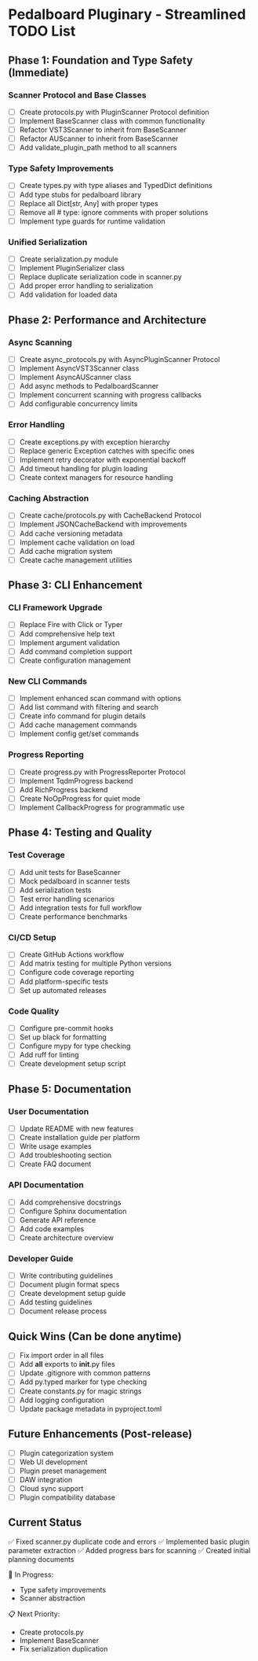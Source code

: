 # Pedalboard Pluginary - Streamlined TODO List

## Phase 1: Foundation and Type Safety (Immediate)

### Scanner Protocol and Base Classes
- [ ] Create protocols.py with PluginScanner Protocol definition
- [ ] Implement BaseScanner class with common functionality
- [ ] Refactor VST3Scanner to inherit from BaseScanner
- [ ] Refactor AUScanner to inherit from BaseScanner
- [ ] Add validate_plugin_path method to all scanners

### Type Safety Improvements
- [ ] Create types.py with type aliases and TypedDict definitions
- [ ] Add type stubs for pedalboard library
- [ ] Replace all Dict[str, Any] with proper types
- [ ] Remove all # type: ignore comments with proper solutions
- [ ] Implement type guards for runtime validation

### Unified Serialization
- [ ] Create serialization.py module
- [ ] Implement PluginSerializer class
- [ ] Replace duplicate serialization code in scanner.py
- [ ] Add proper error handling to serialization
- [ ] Add validation for loaded data

## Phase 2: Performance and Architecture

### Async Scanning
- [ ] Create async_protocols.py with AsyncPluginScanner Protocol
- [ ] Implement AsyncVST3Scanner class
- [ ] Implement AsyncAUScanner class
- [ ] Add async methods to PedalboardScanner
- [ ] Implement concurrent scanning with progress callbacks
- [ ] Add configurable concurrency limits

### Error Handling
- [ ] Create exceptions.py with exception hierarchy
- [ ] Replace generic Exception catches with specific ones
- [ ] Implement retry decorator with exponential backoff
- [ ] Add timeout handling for plugin loading
- [ ] Create context managers for resource handling

### Caching Abstraction
- [ ] Create cache/protocols.py with CacheBackend Protocol
- [ ] Implement JSONCacheBackend with improvements
- [ ] Add cache versioning metadata
- [ ] Implement cache validation on load
- [ ] Add cache migration system
- [ ] Create cache management utilities

## Phase 3: CLI Enhancement

### CLI Framework Upgrade
- [ ] Replace Fire with Click or Typer
- [ ] Add comprehensive help text
- [ ] Implement argument validation
- [ ] Add command completion support
- [ ] Create configuration management

### New CLI Commands
- [ ] Implement enhanced scan command with options
- [ ] Add list command with filtering and search
- [ ] Create info command for plugin details
- [ ] Add cache management commands
- [ ] Implement config get/set commands

### Progress Reporting
- [ ] Create progress.py with ProgressReporter Protocol
- [ ] Implement TqdmProgress backend
- [ ] Add RichProgress backend
- [ ] Create NoOpProgress for quiet mode
- [ ] Implement CallbackProgress for programmatic use

## Phase 4: Testing and Quality

### Test Coverage
- [ ] Add unit tests for BaseScanner
- [ ] Mock pedalboard in scanner tests
- [ ] Add serialization tests
- [ ] Test error handling scenarios
- [ ] Add integration tests for full workflow
- [ ] Create performance benchmarks

### CI/CD Setup
- [ ] Create GitHub Actions workflow
- [ ] Add matrix testing for multiple Python versions
- [ ] Configure code coverage reporting
- [ ] Add platform-specific tests
- [ ] Set up automated releases

### Code Quality
- [ ] Configure pre-commit hooks
- [ ] Set up black for formatting
- [ ] Configure mypy for type checking
- [ ] Add ruff for linting
- [ ] Create development setup script

## Phase 5: Documentation

### User Documentation
- [ ] Update README with new features
- [ ] Create installation guide per platform
- [ ] Write usage examples
- [ ] Add troubleshooting section
- [ ] Create FAQ document

### API Documentation
- [ ] Add comprehensive docstrings
- [ ] Configure Sphinx documentation
- [ ] Generate API reference
- [ ] Add code examples
- [ ] Create architecture overview

### Developer Guide
- [ ] Write contributing guidelines
- [ ] Document plugin format specs
- [ ] Create development setup guide
- [ ] Add testing guidelines
- [ ] Document release process

## Quick Wins (Can be done anytime)

- [ ] Fix import order in all files
- [ ] Add __all__ exports to __init__.py files
- [ ] Update .gitignore with common patterns
- [ ] Add py.typed marker for type checking
- [ ] Create constants.py for magic strings
- [ ] Add logging configuration
- [ ] Update package metadata in pyproject.toml

## Future Enhancements (Post-release)

- [ ] Plugin categorization system
- [ ] Web UI development
- [ ] Plugin preset management
- [ ] DAW integration
- [ ] Cloud sync support
- [ ] Plugin compatibility database

## Current Status

✅ Fixed scanner.py duplicate code and errors
✅ Implemented basic plugin parameter extraction
✅ Added progress bars for scanning
✅ Created initial planning documents

🚧 In Progress:
- Type safety improvements
- Scanner abstraction

📋 Next Priority:
- Create protocols.py
- Implement BaseScanner
- Fix serialization duplication
